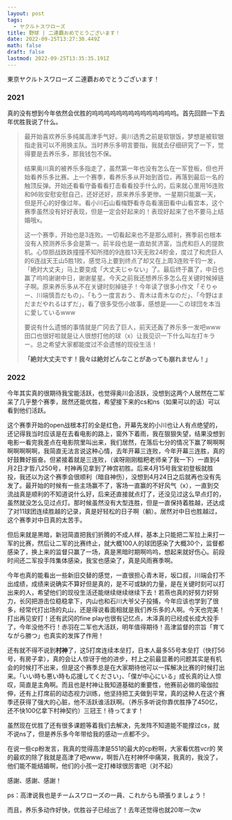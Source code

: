 ```yaml
---
layout: post
tags:
  - ヤクルトスワローズ
title: 野球 | 二連覇おめでとうございます！
date: 2022-09-25T13:27:30.449Z
math: false
draft: false
lastmod: 2022-09-25T13:35:35.191Z
---
```

東京ヤクルトスワローズ
二連覇おめでとうございます！

### 2021

真的没有想到今年依然会优胜的呜呜呜呜呜呜呜呜呜呜呜呜呜呜。首先回顾一下去年优胜我说了什么。

> 最开始喜欢养乐多纯属高津手气好。奥川选秀之前是软银饭，梦想是被软银指走我可以不用换主队。当时养乐多明言要指，我就去仔细研究了一下，觉得要是去养乐多，那我钱包不保。
> 
> 结果奥川真的被养乐多指走了，虽然第一年也没有怎么在一军登板，但也开始看养乐多比赛。上一个赛季，看养乐多从开始到首位，再落到最后一名的触顶反弹。开始还看看守备看看打击看看投手什么的，后来就心里用16连败和96败安慰安慰自己，还好还好，原来养乐多更惨。一星期只能赢一天，但是开心的好像过年。看小川石山看梅野看寺岛看濱田看中山看宫本，这个赛季虽然没有好好表现，但是一定会好起来的！表现好起来了也不要马上结婚哦x。
> 
> 这一个赛季，开始也是3连败。一切看起来也不是那么顺利，赛季前也根本没有人预测养乐多会是第一。前半段也是一直劫贫济富，当虎和巨人的提款机。心惊胆战跌跌撞撞不知所措的9连胜13天无败24貯金，度过了和虎巨人的6连战天王山5胜1败，感觉马上要到终点了却又在上周3连败千钧一发，「絶対大丈夫」马上要变成「大丈夫じゃない」了。最后终于赢了，中日也赢了呜呜谢谢中日，谢谢星星。今天之前我还想养乐多怎么在关键时候掉链子啊。原来养乐多从不在关键时刻掉链子！今年读了很多小作文「そりゃー、川端慎吾だもの」、「もう一度言おう、青木は青木なのだ」、「今野はまだまだやれるはずだ」，看了很多受伤小故事，感想是——この球団を本当に愛しているwww
> 
> 要说有什么遗憾的事情就是广冈去了巨人，前天还轰了养乐多一发吧www田口也很好啦就是让人很想打他的球（x）让我见识一下什么叫左打キラー。总之希望大家都能度过不会遗憾的现役生活！
> 
> **「絶対大丈夫です！我々は絶対どんなことがあっても崩れません！」**

### 2022

今年其实真的很期待我宝能活跃，也觉得奥川会活跃，没想到这两个人居然在二军呆了几乎整个赛季，居然还能优胜，希望接下来的cs和ns（如果可以的话）可以看到他们活跃。

这个赛季开始的open战根本打的全是红色，开幕先发的小川也让人有点绝望的，还记得我当时应该是在去看电影的路上，窗外下着雨，我在狠狠失望，结果没想到电影一看完我差点在电影院里叫出来，我们居然，在落后七分的情况下赢了啊啊啊啊啊啊啊啊，我简直无法言说这种心情，去年开幕三连败，今年开幕三连胜，真的好鼓舞好振奋。但紧接着就是三连败，（诶呀刚刚糍粑老师亲了我一下）一直到4月2日才哲八250号，村神再见拿到了神宫初胜。后来4月15号我宝初登板就胜投，我还以为这个赛季会很顺利（暗自神伤），没想到4月24日之后就再也没有先发了。最开始的时候有一些主场赢不了，客场一直赢的不好风气（x），一直到交流战真是顺利的不知道说什么好，后来还直接就点灯了，还没见过这么早点灯的，虽然就没怎么见过点灯。那时候虽然没有大型连胜，但是一直保持着胜越，还达成了对11球团连续胜越的记录，真是好轻松的日子啊（躺）。居然对中日也胜越过，这个赛季对中日真的太苦手。

但后来就是黑暗，新冠简直把我们折腾的不成人样，基本上只能把二军拉上来打一军的比赛，然后让二军的比赛终止，就大概100人的球团感染了大概30个，监督都感染了，换上来的监督只赢了一场，真是黑暗时期啊呜呜，想起来就好伤心。前段时间还二军投手阵集体感染，我宝也感染了，真是风雨赛季啊。

今年也真的能看出一些新旧交替的感觉，一直很担心青木哥，坂口叔，川端会打不出成绩，成绩来说确实不算好但是真的，是不可或缺的力量，是在关键时刻可以打出来的人，希望他们的现役生活还能继续继续继续下去！若燕也真的好努力好努力，长冈把游击位稳稳拿下，内山也和石川大爷父子投捕，今年应该也学到了很多，经常代打出场的丸山，还是得说看面相就是我们养乐多的人啊。今天也完美！打出再见安打！还有武冈的fine play也很有记忆点，木泽真的已经成长成大投手了，今年没他不行！赤羽在二军也大活跃，明年值得期待！高津监督的宗旨「育てながら勝つ」也真实的发挥了作用！

还有就不得不说到**村神**了，这5打席连续本垒打，日本人最多55号本垒打（快打56号，有房子拿），真的会让人惊讶于他的进步，村上之前最显著的问题其实是有机会的时候打不出来，但是这个赛季总是在大家期待他可以一挥解决比赛的时候打出来。「いい時も悪い時も応援してください」、「僕が中心にいる」成长真的让人惊叹，简直是主角啊。而且也是村神让我知道基础的重要性，他赛前必做的瑜伽拉伸，还有上打席前的动态视力训练，他坚持把工夫做到平常，真的这种人在这个赛季还获得了强大的心脏，他不活跃谁活跃啊。（养乐多听说你靠优胜挣了450亿，还不快100亿拿下村神契约）三冠王！待ってます！

虽然现在优胜了还有很多课题等着我们去解决，先发阵不知道能不能撑过cs，就不说ns了，但是养乐多今年带给我的感动一点都不少。

在说一些cp粉发言，我真的觉得高津是551的最大的cp粉啊，大家看优胜vcr的 笑的最欢的除了我就是高津了吧www，啊哲八在村神怀中痛哭，我真的，我没了，他们能不能结婚啊，他们的小孩一定打棒球很厉害吧（对不起）

感謝、感謝、感謝！

ps：高津说我也是チームスワローズの一員、これからも頑張りましょう！

而且，养乐多动作好快，优胜谷子已经出了！去年还觉得也就20年一次w





